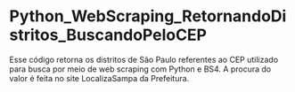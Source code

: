 # Python_WebScraping_RetornandoDistritos_BuscandoPeloCEP
Esse código retorna os distritos de São Paulo referentes ao CEP utilizado para busca por meio de web scraping com Python e BS4. A procura do valor é feita no site LocalizaSampa da Prefeitura.
